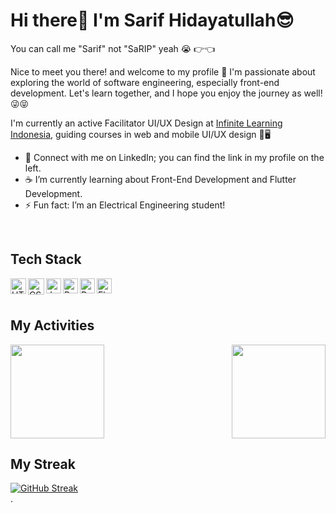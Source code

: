 # Hi there👋 I'm Sarif Hidayatullah😎
You can call me "Sarif" not "SaRIP" yeah 😭 👉👈

Nice to meet you there! and welcome to my profile 🍷 I'm passionate about exploring the world of software engineering, especially front-end development. Let's learn together, and I hope you enjoy the journey as well! 😜😝

I'm currently an active Facilitator UI/UX Design at <a href="https://www.infinitelearning.id/">Infinite Learning Indonesia</a>, guiding courses in web and mobile UI/UX design 📱🖥️

- 🌱 Connect with me on LinkedIn; you can find the link in my profile on the left.
- ☕ I’m currently learning about Front-End Development and Flutter Development.
- ⚡ Fun fact: I’m an Electrical Engineering student!

<br>

## Tech Stack
<a href="https://www.w3schools.com/html/">
  <img align="left" alt="HTML" title="HTML" width="25px" height="25px" src="https://www.svgrepo.com/show/349402/html5.svg" />
</a>
<a href="https://www.w3schools.com/css/">
  <img align="left" alt="CSS" title="CSS" width="26px" height="26px" src="https://www.svgrepo.com/show/349330/css3.svg" />
</a>
<a href="https://www.w3schools.com/js/">
  <img align="left" alt="JavaScript" title="JavaScript" width="24px" height="24px" src="https://upload.wikimedia.org/wikipedia/commons/9/99/Unofficial_JavaScript_logo_2.svg" />
</a>
<a href="https://reactjs.org/">
  <img align="left" alt="React" title="React" width="24px" height="24px" src="https://cdn.worldvectorlogo.com/logos/react-2.svg" />
</a>
<a href="https://dart.dev/">
  <img align="left" alt="Dart" title="Dart" width="24px" height="24px" src="https://upload.wikimedia.org/wikipedia/commons/7/7e/Dart-logo.png" />
</a>
<a href="https://flutter.dev/">
  <img align="left" alt="Flutter" title="Flutter" width="24px" height="24px" src="https://www.svgrepo.com/show/353751/flutter.svg" />
</a>


  <br>
  <br>
  
## My Activities
<p style="display: flex; justify-content: space-between;">
  <a href="https://github.com/sarifht">
    <img height="150em" src="https://github-readme-stats-eight-theta.vercel.app/api?username=sarifht&show_icons=true&theme=algolia&include_all_commits=true&count_private=true"/>
  </a>
  <a href="https://github.com/sarifht">
    <img height="150em" src="https://github-readme-stats-eight-theta.vercel.app/api/top-langs/?username=sarifht&layout=compact&langs_count=8&theme=algolia"/>
  </a>
</p>

## My Streak
<div style="display: flex; justify-content: space-between; align-items:left; max-width: 100%; center; margin: 0;">
  <a href="https://git.io/streak-stats">
    <img src="https://github-readme-streak-stats.herokuapp.com?user=sarifht&theme=algolia" style="max-width: 100%;" alt="GitHub Streak">
  </a>
</div>
.

